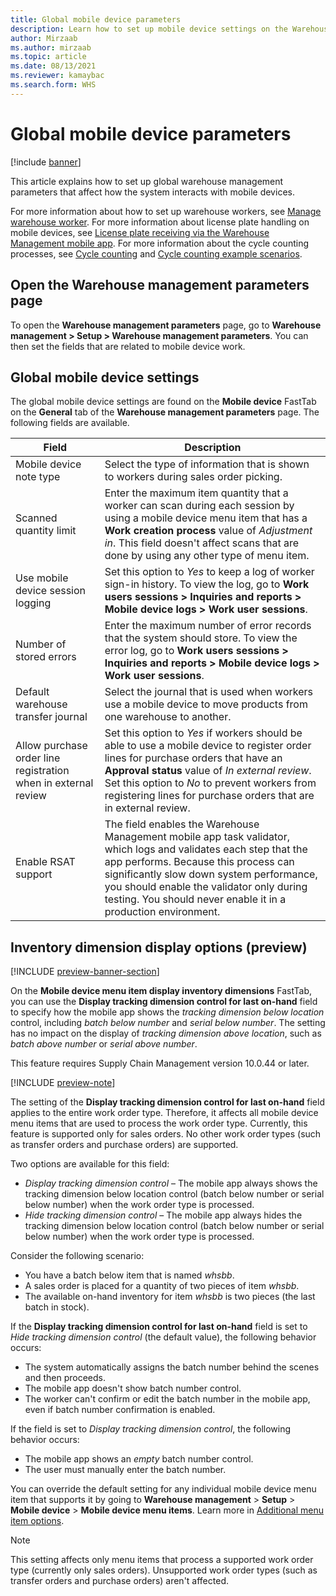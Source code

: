 ```yaml
---
title: Global mobile device parameters
description: Learn how to set up mobile device settings on the Warehouse management parameters page with an outline on opening the Warehouse management parameters page.
author: Mirzaab
ms.author: mirzaab
ms.topic: article
ms.date: 08/13/2021
ms.reviewer: kamaybac
ms.search.form: WHS
---
```


# Global mobile device parameters

[!include [banner](../includes/banner.md)]

This article explains how to set up global warehouse management parameters that affect how the system interacts with mobile devices.

For more information about how to set up warehouse workers, see [Manage warehouse worker](manage-warehouse-workers.md). For more information about license plate handling on mobile devices, see [License plate receiving via the Warehouse Management mobile app](warehousing-mobile-device-app-license-plate-receiving.md). For more information about the cycle counting processes, see [Cycle counting](cycle-counting.md) and [Cycle counting example scenarios](cycle-counting-scenarios.md).

## Open the Warehouse management parameters page

To open the **Warehouse management parameters** page, go to **Warehouse management \> Setup \> Warehouse management parameters**. You can then set the fields that are related to mobile device work.

## Global mobile device settings

The global mobile device settings are found on the **Mobile device** FastTab on the **General** tab of the **Warehouse management parameters** page. The following fields are available.

| Field | Description |
|---|---|
| Mobile device note type | Select the type of information that is shown to workers during sales order picking. |
| Scanned quantity limit | Enter the maximum item quantity that a worker can scan during each session by using a mobile device menu item that has a **Work creation process** value of *Adjustment in*. This field doesn't affect scans that are done by using any other type of menu item. |
| Use mobile device session logging | Set this option to *Yes* to keep a log of worker sign-in history. To view the log, go to **Work users sessions \> Inquiries and reports \> Mobile device logs \> Work user sessions**. |
| Number of stored errors | Enter the maximum number of error records that the system should store. To view the error log, go to **Work users sessions \> Inquiries and reports \> Mobile device logs \> Work user sessions**. |
| Default warehouse transfer journal | Select the journal that is used when workers use a mobile device to move products from one warehouse to another. |
| Allow purchase order line registration when in external review | Set this option to *Yes* if workers should be able to use a mobile device to register order lines for purchase orders that have an **Approval status** value of *In external review*. Set this option to *No* to prevent workers from registering lines for purchase orders that are in external review. |
| Enable RSAT support | The field enables the Warehouse Management mobile app task validator, which logs and validates each step that the app performs. Because this process can significantly slow down system performance, you should enable the validator only during testing. You should never enable it in a production environment. |

## Inventory dimension display options (preview)

[!INCLUDE [preview-banner-section](~/../shared-content/shared/preview-includes/preview-banner-section.md)]
<!-- KFM: preview until 10.0.44 GA -->

On the **Mobile device menu item display inventory dimensions** FastTab, you can use the **Display tracking dimension control for last on-hand** field to specify how the mobile app shows the *tracking dimension below location* control, including *batch below number* and *serial below number*. The setting has no impact on the display of *tracking dimension above location*, such as *batch above number* or *serial above number*.

This feature requires Supply Chain Management version 10.0.44 or later.

[!INCLUDE [preview-note](~/../shared-content/shared/preview-includes/preview-note-d365.md)]

The setting of the **Display tracking dimension control for last on-hand** field applies to the entire work order type. Therefore, it affects all mobile device menu items that are used to process the work order type. Currently, this feature is supported only for sales orders. No other work order types (such as transfer orders and purchase orders) are supported.

Two options are available for this field:

- *Display tracking dimension control* – The mobile app always shows the tracking dimension below location control (batch below number or serial below number) when the work order type is processed.
- *Hide tracking dimension control* – The mobile app always hides the tracking dimension below location control (batch below number or serial below number) when the work order type is processed.

Consider the following scenario:

- You have a batch below item that is named *whsbb*.
- A sales order is placed for a quantity of two pieces of item *whsbb*.
- The available on-hand inventory for item *whsbb* is two pieces (the last batch in stock).

If the **Display tracking dimension control for last on-hand** field is set to *Hide tracking dimension control* (the default value), the following behavior occurs:

- The system automatically assigns the batch number behind the scenes and then proceeds.
- The mobile app doesn't show batch number control.
- The worker can't confirm or edit the batch number in the mobile app, even if batch number confirmation is enabled.

If the field is set to *Display tracking dimension control*, the following behavior occurs:

- The mobile app shows an *empty* batch number control.
- The user must manually enter the batch number.

You can override the default setting for any individual mobile device menu item that supports it by going to **Warehouse management** \> **Setup** \> **Mobile device** \> **Mobile device menu items**. Learn more in [Additional menu item options](configure-mobile-devices-warehouse.md#additional-menu-item-options).

> [!NOTE]
> This setting affects only menu items that process a supported work order type (currently only sales orders). Unsupported work order types (such as transfer orders and purchase orders) aren't affected.
